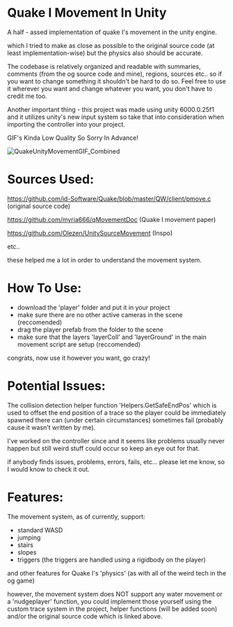 # Quake I Movement In Unity
A half - assed implementation of quake I's movement in the unity engine.

which I tried to make as close as possible to the original source code (at least implementation-wise) but the physics also should be accurate.

The codebase is relatively organized and readable with summaries, comments (from the og source code and mine), regions, sources etc.. so if you want to change something it shouldn't be hard to do so.
Feel free to use it wherever you want and change whatever you want, you don't have to credit me too.

Another important thing - this project was made using unity 6000.0.25f1 and it utilizes unity's new input system so take that into consideration when importing the controller into your project.

GIF's Kinda Low Quality So Sorry In Advance!


![QuakeUnityMovementGIF_Combined](https://github.com/user-attachments/assets/68319b8b-c07a-4f04-9f04-dd07d9db6bdb)


# Sources Used:

https://github.com/id-Software/Quake/blob/master/QW/client/pmove.c (original source code)

https://github.com/myria666/qMovementDoc (Quake I movement paper)

https://github.com/Olezen/UnitySourceMovement (Inspo)

etc..

these helped me a lot in order to understand the movement system.


# How To Use:

- download the 'player' folder and put it in your project
- make sure there are no other active cameras in the scene (reccomended)
- drag the player prefab from the folder to the scene
- make sure that the layers 'layerColl' and 'layerGround' in the main movement script are setup (reccomended)

congrats, now use it however you want, go crazy!


# Potential Issues:

The collision detection helper function 'Helpers.GetSafeEndPos' which is used to offset the end position 
of a trace so the player could be immediately spawned there can (under certain circumstances) sometimes fail (probably cause it wasn't written by me).

I've worked on the controller since and it seems like problems usually never happen but still weird stuff could occur so keep an eye out for that.

if anybody finds issues, problems, errors, fails, etc... please let me know, so I would know to check it out.


# Features:

The movement system, as of currently, support:

- standard WASD
- jumping
- stairs
- slopes
- triggers (the triggers are handled using a rigidbody on the player)

and other features for Quake I's 'physics' (as with all of the weird tech in the og game)

however, the movement system does NOT support any water movement or a 'nudgeplayer' function, you could implement those yourself using the custom trace system in the project, helper functions (will be added soon) and/or the original source code which is linked above.
